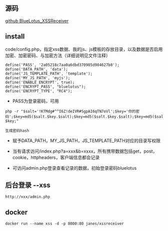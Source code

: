
## 源码

[github BlueLotus_XSSReceiver][1]

## install

code/config.php，指定xss数据、我的js、js模板的存放目录，以及数据是否启用加密、加密密码、与加密方法（详细说明见文件注释）

```
define('PASS', '2a05218c7aa0a6dbd370985d984627b8');
define('DATA_PATH', 'data');
define('JS_TEMPLATE_PATH', 'template');
define('MY_JS_PATH', 'myjs');
define('ENABLE_ENCRYPT', true);
define('ENCRYPT_PASS', "bluelotus");
define('ENCRYPT_TYPE', "RC4");
```

* PASS为登录密码，可用

```
php -r "$salt='!KTMdg#^^I6Z!deIVR#SgpAI6qTN7oVl';$key='你的密码';$key=md5($salt.$key.$salt);$key=md5($salt.$key.$salt);$key=md5($salt.$key.$salt);echo $key;"

生成密码hash
```

* 赋予DATA_PATH，MY_JS_PATH，JS_TEMPLATE_PATH对应的目录写权限

* 当有请求访问/index.php?a=xxx&b=xxxx，所有携带数据包括get，post，cookie，httpheaders，客户端信息都会记录

* 可访问admin.php登录查看记录的数据，初始登录密码bluelotus

## 后台登录 --xss

```
http://xxx/admin.php
```

## docker

```
docker run --name xss -d -p 8000:80 janes/xssreceiver
```

[1]: https://github.com/firesunCN/BlueLotus_XSSReceiver